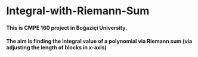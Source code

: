 # Integral-with-Riemann-Sum
#### This is CMPE 160 project in Boğaziçi University.
#### The aim is finding the integral value of a polynomial via Riemann sum (via adjusting the length of blocks in x-axis)
